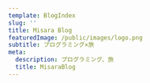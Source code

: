 ```yaml
---
template: BlogIndex
slug: ''
title: Misara Blog
featuredImage: /public/images/logo.png
subtitle: プログラミング×旅
meta:
  description: プログラミング、旅
  title: MisaraBlog
---
```


